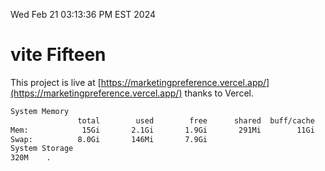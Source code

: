 Wed Feb 21 03:13:36 PM EST 2024

# vite Fifteen


This project is live at [https://marketingpreference.vercel.app/](https://marketingpreference.vercel.app/) thanks to Vercel.

```bash
System Memory
               total        used        free      shared  buff/cache   available
Mem:            15Gi       2.1Gi       1.9Gi       291Mi        11Gi        13Gi
Swap:          8.0Gi       146Mi       7.9Gi
System Storage
320M	.
```
